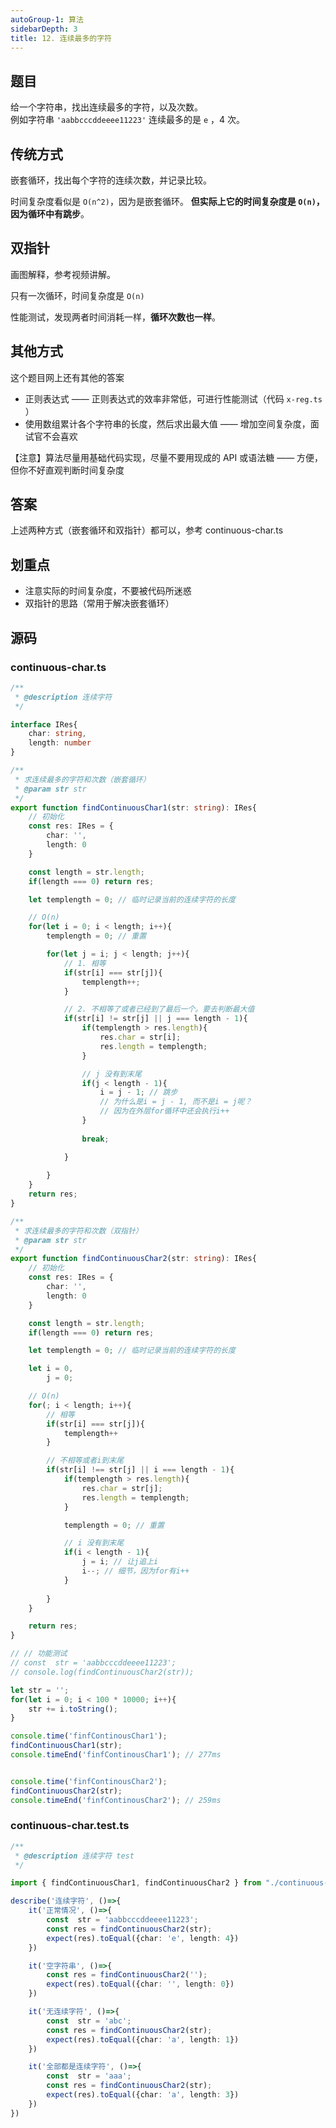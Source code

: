 ```yaml
---
autoGroup-1: 算法
sidebarDepth: 3
title: 12. 连续最多的字符
---
```


## 题目

给一个字符串，找出连续最多的字符，以及次数。<br>
例如字符串 `'aabbcccddeeee11223'` 连续最多的是 `e` ，4 次。

## 传统方式

嵌套循环，找出每个字符的连续次数，并记录比较。

时间复杂度看似是 `O(n^2)`，因为是嵌套循环。 **但实际上它的时间复杂度是 `O(n)`，因为循环中有跳步**。

## 双指针

画图解释，参考视频讲解。

只有一次循环，时间复杂度是 `O(n)`

性能测试，发现两者时间消耗一样，**循环次数也一样**。

## 其他方式

这个题目网上还有其他的答案
- 正则表达式 —— 正则表达式的效率非常低，可进行性能测试（代码 `x-reg.ts` ）
- 使用数组累计各个字符串的长度，然后求出最大值 —— 增加空间复杂度，面试官不会喜欢

【注意】算法尽量用基础代码实现，尽量不要用现成的 API 或语法糖 —— 方便，但你不好直观判断时间复杂度

## 答案

上述两种方式（嵌套循环和双指针）都可以，参考 continuous-char.ts

## 划重点

- 注意实际的时间复杂度，不要被代码所迷惑
- 双指针的思路（常用于解决嵌套循环）


## 源码
### continuous-char.ts
```typescript
/**
 * @description 连续字符
 */

interface IRes{
    char: string,
    length: number
}

/**
 * 求连续最多的字符和次数（嵌套循环）
 * @param str str
 */
export function findContinuousChar1(str: string): IRes{
    // 初始化
    const res: IRes = {
        char: '',
        length: 0
    }

    const length = str.length;
    if(length === 0) return res;

    let templength = 0; // 临时记录当前的连续字符的长度

    // O(n)
    for(let i = 0; i < length; i++){
        templength = 0; // 重置

        for(let j = i; j < length; j++){
            // 1. 相等
            if(str[i] === str[j]){
                templength++;
            }

            // 2. 不相等了或者已经到了最后一个。要去判断最大值
            if(str[i] != str[j] || j === length - 1){
                if(templength > res.length){
                    res.char = str[i];
                    res.length = templength;
                }

                // j 没有到末尾
                if(j < length - 1){
                    i = j - 1; // 跳步
                    // 为什么是i = j - 1, 而不是i = j呢？
                    // 因为在外层for循环中还会执行i++
                }
    
                break;

            }
           
        }
    }
    return res;
}

/**
 * 求连续最多的字符和次数（双指针）
 * @param str str
 */
export function findContinuousChar2(str: string): IRes{
    // 初始化
    const res: IRes = {
        char: '',
        length: 0
    }

    const length = str.length;
    if(length === 0) return res;

    let templength = 0; // 临时记录当前的连续字符的长度

    let i = 0,
        j = 0;

    // O(n)
    for(; i < length; i++){
        // 相等
        if(str[i] === str[j]){
            templength++
        }

        // 不相等或者i到末尾
        if(str[i] !== str[j] || i === length - 1){
            if(templength > res.length){
                res.char = str[j];
                res.length = templength;
            }

            templength = 0; // 重置

            // i 没有到末尾
            if(i < length - 1){
                j = i; // 让j追上i
                i--; // 细节，因为for有i++
            }
            
        }
    }

    return res;
}

// // 功能测试
// const  str = 'aabbcccddeeee11223';
// console.log(findContinuousChar2(str));

let str = '';
for(let i = 0; i < 100 * 10000; i++){
    str += i.toString();
}

console.time('finfContinousChar1');
findContinuousChar1(str); 
console.timeEnd('finfContinousChar1'); // 277ms


console.time('finfContinousChar2');
findContinuousChar2(str); 
console.timeEnd('finfContinousChar2'); // 259ms
```

### continuous-char.test.ts
```typescript
/**
 * @description 连续字符 test
 */

import { findContinuousChar1, findContinuousChar2 } from "./continuous-char";

describe('连续字符', ()=>{
    it('正常情况', ()=>{
        const  str = 'aabbcccddeeee11223';
        const res = findContinuousChar2(str);
        expect(res).toEqual({char: 'e', length: 4})
    })

    it('空字符串', ()=>{
        const res = findContinuousChar2('');
        expect(res).toEqual({char: '', length: 0})
    })

    it('无连续字符', ()=>{
        const  str = 'abc';
        const res = findContinuousChar2(str);
        expect(res).toEqual({char: 'a', length: 1})
    })

    it('全部都是连续字符', ()=>{
        const  str = 'aaa';
        const res = findContinuousChar2(str);
        expect(res).toEqual({char: 'a', length: 3})
    })
})
```
